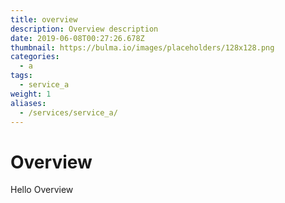 ```yaml
---
title: overview
description: Overview description
date: 2019-06-08T00:27:26.678Z
thumbnail: https://bulma.io/images/placeholders/128x128.png
categories:
  - a
tags:
  - service_a
weight: 1
aliases:
  - /services/service_a/
---
```


# Overview
Hello Overview

